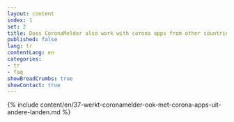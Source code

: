 ```yaml
---
layout: content
index: 1
set: 2
title: Does CoronaMelder also work with corona apps from other countries?
published: false
lang: tr
contentLang: en
categories:
- tr
- faq
showBreadCrumbs: true
showContact: true
---
```

{% include content/en/37-werkt-coronamelder-ook-met-corona-apps-uit-andere-landen.md %}
